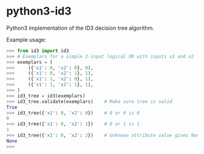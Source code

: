 # python3-id3
Python3 implementation of the ID3 decision tree algorithm.

Example usage:
```Python
>>> from id3 import id3
>>> # Exemplars for a simple 2-input logical OR with inputs x1 and x2
>>> exemplars = (
>>>     ({'x1': 0, 'x2': 0}, 0),
>>>     ({'x1': 0, 'x2': 1}, 1),
>>>     ({'x1': 1, 'x2': 0}, 1),
>>>     ({'x1': 1, 'x2': 1}, 1),
>>> )
>>> id3_tree = id3(exemplars)
>>> id3_tree.validate(exemplars)    # Make sure tree is valid
True
>>> id3_tree({'x1': 0, 'x2': 0})    # 0 or 0 is 0
0
>>> id3_tree({'x1': 0, 'x2': 1})    # 0 or 1 is 1
1
>>> id3_tree({'x1': 0, 'x2': 2})    # Unknown attribute value gives None
None
>>> 
```
